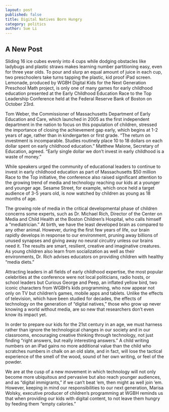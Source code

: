 ```yaml
---
layout: post
published: false
title: Digital Natives Born Hungry
category: politics
author: Sue Li
---
```


## A New Post

Sliding 16 ice cubes evenly into 4 cups while dodging obstacles like ladybugs and plastic straws makes learning number partitioning easy, even for three year olds. To pour and slurp an equal amount of juice in each cup, two preschoolers take turns tapping the plastic, kid proof iPad screen. Lemonade, produced by WGBH Digital Kids for the Next Generation Preschool Math project, is only one of many games for early childhood education presented at the Early Childhood Education Race to the Top Leadership Conference held at the Federal Reserve Bank of Boston on October 23rd. 

Tom Weber, the Commissioner of Massachusetts Department of Early Education and Care, which launched in 2005 as the first independent department in the nation to focus on this population of children, stressed the importance of closing the achievement gap early, which begins at 1-2 years of age, rather than in kindergarten or first grade. “The return on investment is incomparable. Studies routinely place 10 to 18 dollars on each dollar spent on early childhood education.” Matthew Malone, Secretary of Education, agreed. “Early single dollar we don’t invest in early childhood is a waste of money.”

While speakers urged the community of educational leaders to continue to invest in early childhood education as part of Massachusetts $50 million Race to the Top initiative, the conference also raised significant attention to the growing trend of media and technology reaching our kids at a younger and younger age. Sesame Street, for example, which once held a target audience of 3-5 years old, is now watched by children as young as 18 months of age. 

The growing role of media in the critical developmental phase of children concerns some experts, such as Dr. Michael Rich, Director of the Center on Media and Child Health at the Boston Children’s Hospital, who calls himself a  “mediatrician.” At birth, we have the least developed brain as compared to any other animal. However, during the first few years of life, our brain rapidly develops in response to our environment, pruning away billions of unused synapses and giving away no neural circuitry unless our brains need it. The results are smart, resilient, creative and imaginative creatures. As young children also learn from socialization as well as their environments, Dr. Rich advises educators on providing children with healthy “media diets.”

Attracting leaders in all fields of early childhood expertise, the most popular celebrities at the conference were not local politicians, radio hosts, or school leaders but Curious George and Peep, an inflated yellow bird, two iconic characters from WGBH’s kids programming, who now appear not only on TV but children’s games, mobile apps and tablets. Unlike the effects of television, which have been studied for decades, the effects of technology on the generation of “digital natives,” those who grow up never knowing a world without media, are so new that researchers don’t even know its impact yet.  

In order to prepare our kids for the 21st century in an age, we must harness rather than ignore the technological changes in our society and in our classrooms, encouraging creative thinking through technology, not just finding “right answers, but really interesting answers.” A child writing numbers on an iPad gains no more additional value than the child who scratches numbers in chalk on an old slate, and in fact, will lose the tactical experience of the smell of the wood, sound of her own writing, or feel of the powder.

We are at the cusp of a new movement in which technology will not only become more ubiquitous and pervasive but also reach younger audiences, and as “digital immigrants,” if we can’t beat ‘em, then might as well join ‘em. However, keeping in mind our responsibilities to our next generation, Marisa Wolsky, executive producer of children’s programming at WGBH reminds us that when providing our kids with digital content, to not leave them hungry by feeding them “empty calories.”

